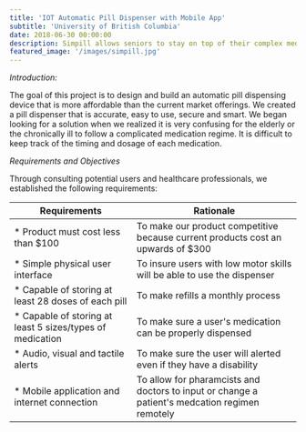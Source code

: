 ```yaml
---
title: 'IOT Automatic Pill Dispenser with Mobile App'
subtitle: 'University of British Columbia'
date: 2018-06-30 00:00:00
description: Simpill allows seniors to stay on top of their complex medical regimens. The dispenser alerts the patient when it is time to take their medication and dispenses the correct dosage. Smart connectivity allows pharamacists and doctors to remotely see when the medication is running low and change the regimen if needed.
featured_image: '/images/simpill.jpg'
---
```

*Introduction:*

The goal of this project is to design and build an automatic pill dispensing device that is more affordable than the current market offerings.  We created a pill dispenser that is accurate, easy to use, secure and smart. We began looking for a solution when we realized it is very confusing for the elderly or the chronically ill to follow a complicated medication regime.  It is difficult to keep track of the timing and dosage of each medication.  

*Requirements and Objectives*

Through consulting potential users and healthcare professionals, we established the following requirements:

| Requirements                          | Rationale                                                                       |
| ------------------------------------- | ------------------------------------------------------------------------------- | 
| * Product must cost less than $100    | To make our product competitive because current products cost an upwards of $300|
| * Simple physical user interface      | To insure users with low motor skills will be able to use the dispenser         |  
| * Capable of storing  at least 28 doses of each pill | To make refills a monthly process                                | 
| * Capable of storing at least 5 sizes/types of medication | To make sure a user's medication can be properly dispensed |
| * Audio, visual and tactile alerts | To make sure the user will alerted even if they have a disability |
| * Mobile application and internet connection | To allow for pharamcists and doctors to input or change a patient's medcation regimen remotely |





